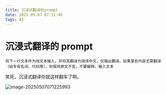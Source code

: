 ```yaml
---
title: 沉浸式翻译的prompt
date: 2025-05-07 07:11:46
tags: AI
---
```


# 沉浸式翻译的 prompt

```
将下一行文本作为纯文本输入，并将其翻译为简体中文，仅输出翻译。如果某些内容无需翻译（如专有名词、代码等），则保持原文不变。不要解释，输入文本
```

笑死，沉浸式翻译你就这样翻车了啊。

![image-20250507071225993](http://raw.gitmirror.com/lusipad/imgur/main/img/image-20250507071225993.png)
